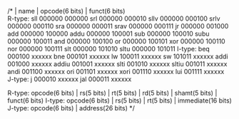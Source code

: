 /*
    | name | opcode(6 bits) | funct(6 bits)   
R-type:
      sll    000000          000000
      srl    000000          000010
      sllv   000000          000100
      srlv   000000          000110
      sra    000000          000011
      srav   000000          000111
      jr     000000          001000
      add    000000          100000
      addu   000000          100001
      sub    000000          100010
      subu   000000          100011
      and    000000          100100
      or     000000          100101
      xor    000000          100110
      nor    000000          100111
      slt    000000          101010
      sltu   000000          101011
I-type:
      beq    000100          xxxxxx
      bne    000101          xxxxxx
      lw     100011          xxxxxx
      sw     101011          xxxxxx
      addi   001000          xxxxxx
      addiu  001001          xxxxxx
      slti   001010          xxxxxx
      sltiu  001011          xxxxxx
      andi   001100          xxxxxx
      ori    001101          xxxxxx
      xori   001110          xxxxxx
      lui    001111          xxxxxx
J-type:
      j      000010          xxxxxx
      jal    000011          xxxxxx  

R-type:
    opcode(6 bits) | rs(5 bits) | rt(5 bits) | rd(5 bits) | shamt(5 bits) | funct(6 bits)
I-type:
    opcode(6 bits) | rs(5 bits) | rt(5 bits) | immediate(16 bits)
J-type:
    opcode(6 bits) | address(26 bits)
*/